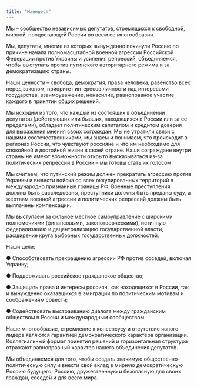 ```yaml
---
title: "Манифест"
---
```


Мы – сообщество независимых депутатов, стремящихся к свободной, мирной, процветающей России во всем ее многообразии.

Мы, депутаты, многие из которых вынужденно покинули Россию по причине начала полномасштабной военной агрессии Российской Федерации против Украины и усиления репрессий, объединяемся, чтобы выступать против путинского авторитарного режима и за демократизацию страны.

Наши ценности – свобода, демократия, права человека, равенство всех перед законом, приоритет интересов личности над интересами государства, взаимоуважение, ненасилие, равноправное участие каждого в принятии общих решений.

Мы исходим из того, что каждый из состоящих в объединении депутатов (действующих или бывших, находящихся в России или за ее пределами), обладает политическим капиталом и кредитом доверия для выражения мнения своих сограждан. Мы не утратили связи с нашими соотечественниками, мы знаем и понимаем, что происходит в регионах России, что чувствуют россияне и что им необходимо для спокойной и достойной жизни в своей стране. Наши сограждане внутри страны не имеют возможности открыто высказываться из-за политических репрессий в России – мы готовы стать их голосом.

Мы считаем, что путинский режим должен прекратить агрессию против Украины и вывести войска со всех оккупированных территорий  в международно признанные границы РФ. Военные преступления должны быть расследованы, преступники должны быть преданы суду, а жертвам военной агрессии и политических репрессий должны быть выплачены компенсации.

Мы выступаем за сильное местное самоуправление с широкими полномочиями (финансовыми, законотворческими), истинную федерализацию и децентрализацию государственной власти, расширение круга выборных государственных должностей.

Наши цели:

● Способствовать прекращению агрессии РФ против соседей, включая Украину;

● Поддерживать российское гражданское общество;

● Защищать права и интересы россиян, как находящихся в России, так и вынужденно оказавшихся в эмиграции по политическим мотивам и соображениям совести;

● Содействовать выстраиванию диалога между гражданским обществом в России и международным сообществом.

Наше многообразие, стремление к консенсусу и отсутствие явного лидера являются гарантией демократического характера организации. Коллегиальный формат принятия решений и горизонтальная структура отражают равноправный характер нашего объединения депутатов.

Мы объединяемся для того, чтобы создать значимую общественно-политическую силу и внести свой вклад в мирную демократическую Россию будущего; Россию, дружественную и безопасную для своих граждан, соседей и для всего мира.
